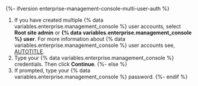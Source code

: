 {%- ifversion enterprise-management-console-multi-user-auth %}
1. If you have created multiple {% data variables.enterprise.management_console %} user accounts, select **Root site admin** or **{% data variables.enterprise.management_console %} user**. For more information about {% data variables.enterprise.management_console %} user accounts see, [AUTOTITLE](/admin/configuration/administering-your-instance-from-the-management-console/managing-access-to-the-management-console).
1. Type your {% data variables.enterprise.management_console %} credentials. Then click **Continue**.
{%- else %}
1. If prompted, type your {% data variables.enterprise.management_console %} password.
{%- endif %}
